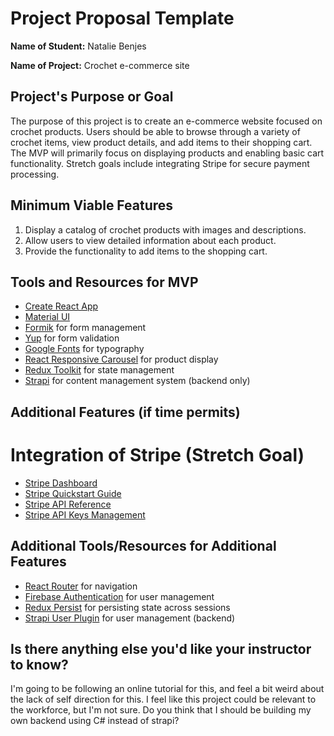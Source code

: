 # Project Proposal Template

**Name of Student:** Natalie Benjes

**Name of Project:** Crochet e-commerce site

## Project's Purpose or Goal
The purpose of this project is to create an e-commerce website focused on crochet products. Users should be able to browse through a variety of crochet items, view product details, and add items to their shopping cart. The MVP will primarily focus on displaying products and enabling basic cart functionality. Stretch goals include integrating Stripe for secure payment processing.

## Minimum Viable Features
1. Display a catalog of crochet products with images and descriptions.
2. Allow users to view detailed information about each product.
3. Provide the functionality to add items to the shopping cart.

## Tools and Resources for MVP
- [Create React App](https://create-react-app.dev/docs/getting-started)
- [Material UI](https://mui.com/material-ui/getting-started/usage/)
- [Formik](https://formik.org/docs/overview#installation) for form management
- [Yup](https://github.com/jquense/yup) for form validation
- [Google Fonts](https://fonts.google.com/) for typography
- [React Responsive Carousel](https://github.com/leandrowd/react-responsive-carousel) for product display
- [Redux Toolkit](https://redux-toolkit.js.org/) for state management
- [Strapi](https://strapi.io/documentation/getting-started/quick-start.html) for content management system (backend only)

## Additional Features (if time permits)
# Integration of Stripe (Stretch Goal)
- [Stripe Dashboard](https://dashboard.stripe.com/test/dashboard)
- [Stripe Quickstart Guide](https://stripe.com/docs/billing/quickstart)
- [Stripe API Reference](https://stripe.com/docs/api/checkout/sessions/create)
- [Stripe API Keys Management](https://dashboard.stripe.com/test/apikeys)


## Additional Tools/Resources for Additional Features
- [React Router](https://reactrouter.com/) for navigation
- [Firebase Authentication](https://firebase.google.com/docs/auth) for user management
- [Redux Persist](https://redux-toolkit.js.org/usage/usage-guide#use-with-redux-persist) for persisting state across sessions
- [Strapi User Plugin](https://strapi.io/documentation/developer-docs/latest/development/plugins/users.html) for user management (backend)


## Is there anything else you'd like your instructor to know?
I'm going to be following an online tutorial for this, and feel a bit weird about the lack of self direction for this. I feel like this project could be relevant to the workforce, but I'm not sure. Do you think that I should be building my own backend using C# instead of strapi?
